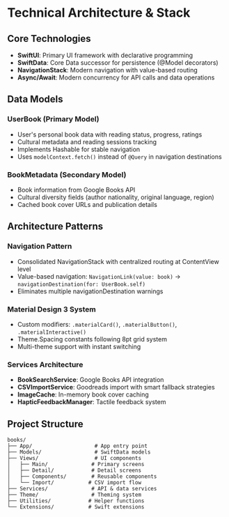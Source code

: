 # Technical Architecture & Stack

## Core Technologies
- **SwiftUI**: Primary UI framework with declarative programming
- **SwiftData**: Core Data successor for persistence (@Model decorators)
- **NavigationStack**: Modern navigation with value-based routing
- **Async/Await**: Modern concurrency for API calls and data operations

## Data Models
### UserBook (Primary Model)
- User's personal book data with reading status, progress, ratings
- Cultural metadata and reading sessions tracking
- Implements Hashable for stable navigation
- Uses `modelContext.fetch()` instead of `@Query` in navigation destinations

### BookMetadata (Secondary Model)
- Book information from Google Books API
- Cultural diversity fields (author nationality, original language, region)
- Cached book cover URLs and publication details

## Architecture Patterns
### Navigation Pattern
- Consolidated NavigationStack with centralized routing at ContentView level
- Value-based navigation: `NavigationLink(value: book)` → `navigationDestination(for: UserBook.self)`
- Eliminates multiple navigationDestination warnings

### Material Design 3 System
- Custom modifiers: `.materialCard()`, `.materialButton()`, `.materialInteractive()`
- Theme.Spacing constants following 8pt grid system
- Multi-theme support with instant switching

### Services Architecture
- **BookSearchService**: Google Books API integration
- **CSVImportService**: Goodreads import with smart fallback strategies
- **ImageCache**: In-memory book cover caching
- **HapticFeedbackManager**: Tactile feedback system

## Project Structure
```
books/
├── App/                    # App entry point
├── Models/                 # SwiftData models
├── Views/                  # UI components
│   ├── Main/              # Primary screens
│   ├── Detail/            # Detail screens
│   ├── Components/        # Reusable components
│   └── Import/           # CSV import flow
├── Services/              # API & data services  
├── Theme/                 # Theming system
├── Utilities/            # Helper functions
└── Extensions/           # Swift extensions
```